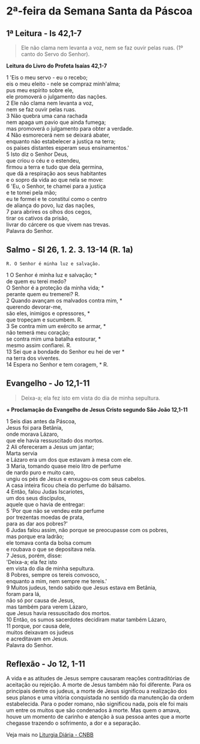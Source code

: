 # 2ª-feira da Semana Santa da Páscoa

## 1ª Leitura - Is 42,1-7

> Ele não clama nem levanta a voz, nem se faz ouvir pelas ruas. (1º canto do Servo do Senhor).

**Leitura do Livro do Profeta Isaías 42,1-7**

1 'Eis o meu servo - eu o recebo;   
 eis o meu eleito - nele se compraz minh'alma;   
 pus meu espírito sobre ele,   
 ele promoverá o julgamento das nações.    
2 Ele não clama nem levanta a voz,   
 nem se faz ouvir pelas ruas.    
3 Não quebra uma cana rachada   
 nem apaga um pavio que ainda fumega;   
 mas promoverá o julgamento para obter a verdade.    
4 Não esmorecerá nem se deixará abater,   
 enquanto não estabelecer a justiça na terra;   
 os países distantes esperam seus ensinamentos.'    
5 Isto diz o Senhor Deus,   
 que criou o céu e o estendeu,   
 firmou a terra e tudo que dela germina,   
 que dá a respiração aos seus habitantes   
 e o sopro da vida ao que nela se move:    
6 'Eu, o Senhor, te chamei para a justiça   
 e te tomei pela mão;   
 eu te formei e te constituí como o centro   
 de aliança do povo, luz das nações,    
7 para abrires os olhos dos cegos,   
 tirar os cativos da prisão,   
 livrar do cárcere os que vivem nas trevas.   
 Palavra do Senhor.

## Salmo - Sl 26, 1. 2. 3. 13-14 (R. 1a)

`R. O Senhor é minha luz e salvação.`

1 O Senhor é minha luz e salvação; *   
 de quem eu terei medo?   
 O Senhor é a proteção da minha vida; *   
 perante quem eu tremerei? R.    
2 Quando avançam os malvados contra mim, *   
 querendo devorar-me,   
 são eles, inimigos e opressores, *   
 que tropeçam e sucumbem. R.    
3 Se contra mim um exército se armar, *   
 não temerá meu coração;   
 se contra mim uma batalha estourar, *   
 mesmo assim confiarei. R.    
13 Sei que a bondade do Senhor eu hei de ver *   
 na terra dos viventes.    
14 Espera no Senhor e tem coragem, *  R.

## Evangelho - Jo 12,1-11

> Deixa-a; ela fez isto em vista do dia de minha sepultura.

**+ Proclamação do Evangelho de Jesus Cristo segundo São João 12,1-11**

1 Seis dias antes da Páscoa,   
 Jesus foi para Betânia,   
 onde morava Lázaro,   
 que ele havia ressuscitado dos mortos.    
2 Ali ofereceram a Jesus um jantar;   
 Marta servia   
 e Lázaro era um dos que estavam à mesa com ele.    
3 Maria, tomando quase meio litro de perfume   
 de nardo puro e muito caro,   
 ungiu os pés de Jesus e enxugou-os com seus cabelos.   
 A casa inteira ficou cheia do perfume do bálsamo.    
4 Então, falou Judas Iscariotes,    
 um dos seus discípulos,   
 aquele que o havia de entregar:    
5 'Por que não se vendeu este perfume    
 por trezentas moedas de prata,   
 para as dar aos pobres?'    
6 Judas falou assim, não porque se preocupasse com os pobres,   
 mas porque era ladrão;   
 ele tomava conta da bolsa comum   
 e roubava o que se depositava nela.    
7 Jesus, porém, disse:   
 'Deixa-a; ela fez isto   
 em vista do dia de minha sepultura.    
8 Pobres, sempre os tereis convosco,   
 enquanto a mim, nem sempre me tereis.'    
9 Muitos judeus, tendo sabido que Jesus estava em Betânia,   
 foram para lá,   
 não só por causa de Jesus,   
 mas também para verem Lázaro,   
 que Jesus havia ressuscitado dos mortos.    
10 Então, os sumos sacerdotes decidiram matar também Lázaro,    
11 porque, por causa dele,   
 muitos deixavam os judeus   
 e acreditavam em Jesus.   
 Palavra do Senhor.

## Reflexão - Jo 12, 1-11

A vida e as atitudes de Jesus sempre causaram reações contraditórias de aceitação ou rejeição. A morte de Jesus também não foi diferente. Para os principais dentre os judeus, a morte de Jesus significou a realização dos seus planos e uma vitória conquistada no sentido da manutenção da ordem estabelecida. Para o poder romano, não significou nada, pois ele foi mais um entre os muitos que são condenados à morte. Mas quem o amava, houve um momento de carinho e atenção à sua pessoa antes que a morte chegasse trazendo o sofrimento, a dor e a separação.

Veja mais no [Liturgia Diária - CNBB](http://liturgiadiaria.cnbb.org.br/app/user/user/UserView.php?ano=2017&mes=4&dia=10)